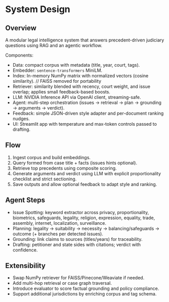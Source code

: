 # System Design

## Overview
A modular legal intelligence system that answers precedent-driven judiciary questions using RAG and an agentic workflow.

Components:
- Data: compact corpus with metadata (title, year, court, tags).
- Embedder: `sentence-transformers` MiniLM.
- Index: In-memory NumPy matrix with normalized vectors (cosine similarity).  // FAISS removed for portability
- Retriever: similarity blended with recency, court weight, and issue overlap; applies small feedback-based boosts.
- LLM: NVIDIA Inference API via OpenAI client, streaming-safe.
- Agent: multi-step orchestration (issues → retrieval → plan → grounding → arguments → verdict).
- Feedback: simple JSON-driven style adapter and per-document ranking nudges.
- UI: Streamlit app with temperature and max-token controls passed to drafting.

## Flow
1. Ingest corpus and build embeddings.
2. Query formed from case title + facts (issues hints optional).
3. Retrieve top precedents using composite scoring.
4. Generate arguments and verdict using LLM with explicit proportionality checklist and strict sectioning.
5. Save outputs and allow optional feedback to adapt style and ranking.

## Agent Steps
- Issue Spotting: keyword extractor across privacy, proportionality, biometrics, safeguards, legality, religion, expression, equality, trade, assembly, internet, localization, surveillance.
- Planning: legality → suitability → necessity → balancing/safeguards → outcome (+ branches per detected issues).
- Grounding: link claims to sources (titles/years) for traceability.
- Drafting: petitioner and state sides with citations; verdict with confidence.

## Extensibility
- Swap NumPy retriever for FAISS/Pinecone/Weaviate if needed.
- Add multi-hop retrieval or case graph traversal.
- Introduce evaluator to score factual grounding and policy compliance.
- Support additional jurisdictions by enriching corpus and tag schema.
